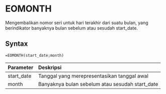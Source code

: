 # EOMONTH

Mengembalikan nomor seri untuk hari terakhir dari suatu bulan, yang berindikator banyaknya bulan sebelum atau sesudah start\_date.

## Syntax

```text
=EOMONTH(start_date;month)
```

| Parameter | Deskripsi |
| :--- | :--- |
| start\_date | Tanggal yang merepresentasikan tanggal awal |
| month | Banyaknya bulan sebelum atau sesudah start\_date |

